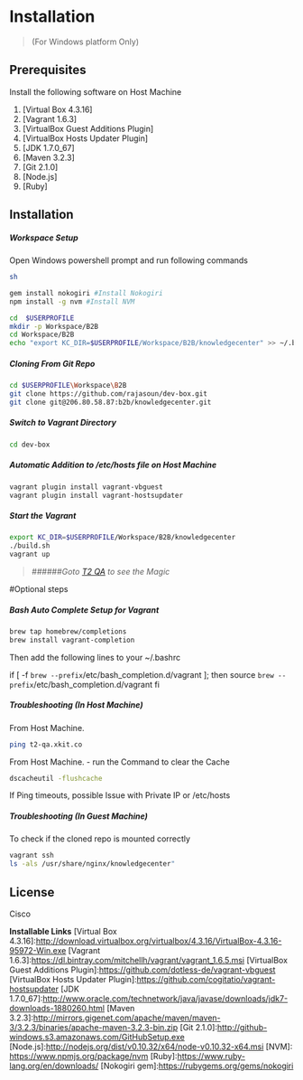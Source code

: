 Installation
============
> (For Windows platform Only)

Prerequisites
-------------
Install the following software on Host Machine
1. [Virtual Box 4.3.16] 
2. [Vagrant 1.6.3]
3. [VirtualBox Guest Additions Plugin]
4. [VirtualBox Hosts Updater Plugin]
5. [JDK 1.7.0_67]
6. [Maven 3.2.3]
7. [Git 2.1.0]
8. [Node.js]
9. [Ruby]
 
Installation
--------------
##### Workspace Setup
Open Windows powershell prompt and run following commands
```sh
sh

gem install nokogiri #Install Nokogiri
npm install -g nvm #Install NVM

cd  $USERPROFILE
mkdir -p Workspace/B2B 
cd Workspace/B2B
echo "export KC_DIR=$USERPROFILE/Workspace/B2B/knowledgecenter" >> ~/.bashrc
```
##### Cloning From  Git Repo
```sh
cd $USERPROFILE\Workspace\B2B
git clone https://github.com/rajasoun/dev-box.git
git clone git@206.80.58.87:b2b/knowledgecenter.git
```
##### Switch to Vagrant Directory
```sh
cd dev-box
```

##### Automatic Addition to /etc/hosts file on Host Machine
```sh
vagrant plugin install vagrant-vbguest
vagrant plugin install vagrant-hostsupdater
```

##### Start the Vagrant
```sh
export KC_DIR=$USERPROFILE/Workspace/B2B/knowledgecenter
./build.sh
vagrant up

```

> ######_Goto [T2 QA](https://t2-qa.xkit.co "T2-QA") to see the Magic_

#Optional steps

##### Bash Auto Complete Setup for Vagrant
```sh
brew tap homebrew/completions
brew install vagrant-completion
```

Then add the following lines to your ~/.bashrc

if [ -f `brew --prefix`/etc/bash_completion.d/vagrant ]; then
    source `brew --prefix`/etc/bash_completion.d/vagrant
fi

##### Troubleshooting (In Host Machine)
From Host Machine. 
```sh
ping t2-qa.xkit.co 
```
From Host Machine. - run the Command to clear the Cache 
```sh
dscacheutil -flushcache
```
If Ping timeouts, possible Issue with Private IP or /etc/hosts


##### Troubleshooting (In Guest Machine)
To check if the cloned repo is mounted correctly
```sh
vagrant ssh
ls -als /usr/share/nginx/knowledgecenter" 
```

License
-------
Cisco

**Installable Links**
[Virtual Box 4.3.16]:http://download.virtualbox.org/virtualbox/4.3.16/VirtualBox-4.3.16-95972-Win.exe
[Vagrant 1.6.3]:https://dl.bintray.com/mitchellh/vagrant/vagrant_1.6.5.msi
[VirtualBox Guest Additions Plugin]:https://github.com/dotless-de/vagrant-vbguest
[VirtualBox Hosts Updater Plugin]:https://github.com/cogitatio/vagrant-hostsupdater
[JDK 1.7.0_67]:http://www.oracle.com/technetwork/java/javase/downloads/jdk7-downloads-1880260.html
[Maven 3.2.3]:http://mirrors.gigenet.com/apache/maven/maven-3/3.2.3/binaries/apache-maven-3.2.3-bin.zip
[Git 2.1.0]:http://github-windows.s3.amazonaws.com/GitHubSetup.exe
[Node.js]:http://nodejs.org/dist/v0.10.32/x64/node-v0.10.32-x64.msi
[NVM]: https://www.npmjs.org/package/nvm
[Ruby]:https://www.ruby-lang.org/en/downloads/
[Nokogiri gem]:https://rubygems.org/gems/nokogiri


